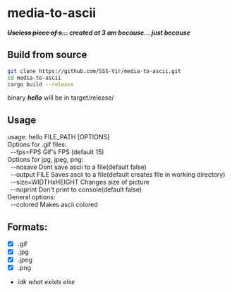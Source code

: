 # media-to-ascii

***~~Useless piece of s...~~ created at 3 am because... just because***

## Build from source
```sh
git clone https://github.com/SSS-Vir/media-to-ascii.git
cd media-to-ascii
cargo build --release
```
binary ***hello*** will be in target/release/

## Usage
usage: hello FILE_PATH [OPTIONS]
<br>Options for .gif files:
  <br>&ensp;--fps=FPS     Gif's FPS (default 15)
<br>Options for jpg, jpeg, png:
  <br>&ensp;--nosave      Dont save ascii to a file(default false)
  <br>&ensp;--output FILE Saves ascii to a file(default creates file in working directory)
  <br>&ensp;--size=WIDTHxHEIGHT    Changes size of picture
  <br>&ensp;--noprint     Don't print to console(default false)
<br>General options:
  <br>&ensp;--colored     Makes ascii colored

## Formats:
- [x] .gif
- [x] .jpg
- [x] .jpeg
- [x] .png
- *idk what exists else*
